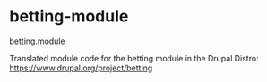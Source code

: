# betting-module
betting.module

Translated module code for the betting module in the Drupal Distro: https://www.drupal.org/project/betting
